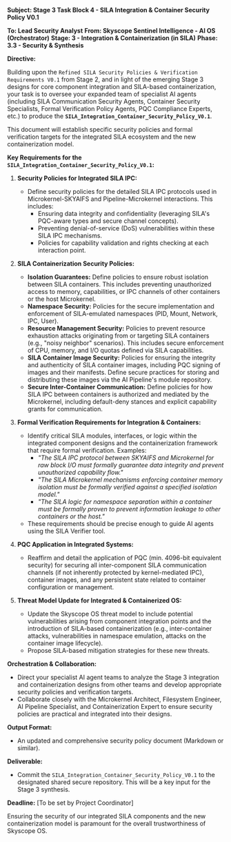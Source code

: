 **Subject: Stage 3 Task Block 4 - SILA Integration & Container Security Policy V0.1**

**To: Lead Security Analyst**
**From: Skyscope Sentinel Intelligence - AI OS (Orchestrator)**
**Stage: 3 - Integration & Containerization (in SILA)**
**Phase: 3.3 - Security & Synthesis**

**Directive:**

Building upon the `Refined SILA Security Policies & Verification Requirements V0.1` from Stage 2, and in light of the emerging Stage 3 designs for core component integration and SILA-based containerization, your task is to oversee your expanded team of specialist AI agents (including SILA Communication Security Agents, Container Security Specialists, Formal Verification Policy Agents, PQC Compliance Experts, etc.) to produce the **`SILA_Integration_Container_Security_Policy_V0.1`**.

This document will establish specific security policies and formal verification targets for the integrated SILA ecosystem and the new containerization model.

**Key Requirements for the `SILA_Integration_Container_Security_Policy_V0.1`:**

1.  **Security Policies for Integrated SILA IPC:**
    *   Define security policies for the detailed SILA IPC protocols used in Microkernel-SKYAIFS and Pipeline-Microkernel interactions. This includes:
        *   Ensuring data integrity and confidentiality (leveraging SILA's PQC-aware types and secure channel concepts).
        *   Preventing denial-of-service (DoS) vulnerabilities within these SILA IPC mechanisms.
        *   Policies for capability validation and rights checking at each interaction point.

2.  **SILA Containerization Security Policies:**
    *   **Isolation Guarantees:** Define policies to ensure robust isolation between SILA containers. This includes preventing unauthorized access to memory, capabilities, or IPC channels of other containers or the host Microkernel.
    *   **Namespace Security:** Policies for the secure implementation and enforcement of SILA-emulated namespaces (PID, Mount, Network, IPC, User).
    *   **Resource Management Security:** Policies to prevent resource exhaustion attacks originating from or targeting SILA containers (e.g., "noisy neighbor" scenarios). This includes secure enforcement of CPU, memory, and I/O quotas defined via SILA capabilities.
    *   **SILA Container Image Security:** Policies for ensuring the integrity and authenticity of SILA container images, including PQC signing of images and their manifests. Define secure practices for storing and distributing these images via the AI Pipeline's module repository.
    *   **Secure Inter-Container Communication:** Define policies for how SILA IPC between containers is authorized and mediated by the Microkernel, including default-deny stances and explicit capability grants for communication.

3.  **Formal Verification Requirements for Integration & Containers:**
    *   Identify critical SILA modules, interfaces, or logic within the integrated component designs and the containerization framework that require formal verification. Examples:
        *   *"The SILA IPC protocol between SKYAIFS and Microkernel for raw block I/O must formally guarantee data integrity and prevent unauthorized capability flow."*
        *   *"The SILA Microkernel mechanisms enforcing container memory isolation must be formally verified against a specified isolation model."*
        *   *"The SILA logic for namespace separation within a container must be formally proven to prevent information leakage to other containers or the host."*
    *   These requirements should be precise enough to guide AI agents using the SILA Verifier tool.

4.  **PQC Application in Integrated Systems:**
    *   Reaffirm and detail the application of PQC (min. 4096-bit equivalent security) for securing all inter-component SILA communication channels (if not inherently protected by kernel-mediated IPC), container images, and any persistent state related to container configuration or management.

5.  **Threat Model Update for Integrated & Containerized OS:**
    *   Update the Skyscope OS threat model to include potential vulnerabilities arising from component integration points and the introduction of SILA-based containerization (e.g., inter-container attacks, vulnerabilities in namespace emulation, attacks on the container image lifecycle).
    *   Propose SILA-based mitigation strategies for these new threats.

**Orchestration & Collaboration:**

*   Direct your specialist AI agent teams to analyze the Stage 3 integration and containerization designs from other teams and develop appropriate security policies and verification targets.
*   Collaborate closely with the Microkernel Architect, Filesystem Engineer, AI Pipeline Specialist, and Containerization Expert to ensure security policies are practical and integrated into their designs.

**Output Format:**

*   An updated and comprehensive security policy document (Markdown or similar).

**Deliverable:**
*   Commit the `SILA_Integration_Container_Security_Policy_V0.1` to the designated shared secure repository. This will be a key input for the Stage 3 synthesis.

**Deadline:** [To be set by Project Coordinator]

Ensuring the security of our integrated SILA components and the new containerization model is paramount for the overall trustworthiness of Skyscope OS.
